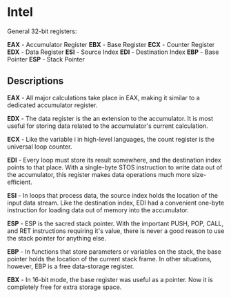 
# Intel

  General 32-bit registers:

  __EAX__ - Accumulator Register
  __EBX__ - Base Register
  __ECX__ - Counter Register
  __EDX__ - Data Register
  __ESI__ - Source Index
  __EDI__ - Destination Index
  __EBP__ - Base Pointer
  __ESP__ - Stack Pointer

## Descriptions

  __EAX__ - All major calculations take place in EAX,
  making it similar to a dedicated accumulator register.

  __EDX__ - The data register is the an extension to the accumulator.
  It is most useful for storing data related to the accumulator's current calculation.

  __ECX__ - Like the variable i in high-level languages,
  the count register is the universal loop counter.

  __EDI__ - Every loop must store its result somewhere, and the
  destination index points to that place. With a single-byte STOS
  instruction to write data out of the accumulator, this register
  makes data operations much more size-efficient.

  __ESI__ - In loops that process data, the source index holds
  the location of the input data stream. Like the destination index,
  EDI had a convenient one-byte instruction for loading data out of
  memory into the accumulator.

  __ESP__ - ESP is the sacred stack pointer. With the important PUSH,
  POP, CALL, and RET instructions requiring it's value, there is never
  a good reason to use the stack pointer for anything else.

  __EBP__ - In functions that store parameters or variables on the
  stack, the base pointer holds the location of the current stack
  frame. In other situations, however, EBP is a free data-storage register.

  __EBX__ - In 16-bit mode, the base register was useful as a pointer.
  Now it is completely free for extra storage space.

